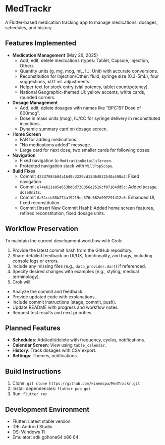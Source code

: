 # MedTrackr

A Flutter-based medication tracking app to manage medications, dosages, schedules, and history.

## Features Implemented
- **Medication Management** (May 26, 2025)
  - Add, edit, delete medications (types: Tablet, Capsule, Injection, Other).
  - Quantity units (g, mg, mcg, mL, IU, Unit) with accurate conversions.
  - Reconstitution for Injection/Other: fluid, syringe size (0.3-5mL), four suggestions, ±0.1 mL adjustments.
  - Helper text for stock entry (vial potency, tablet count/potency).
  - National Geographic-themed UI: yellow accents, white cards, rounded corners.
- **Dosage Management**
  - Add, edit, delete dosages with names like "BPC157 Dose of 600mcg".
  - Dose in mass units (mcg), IU/CC for syringe delivery in reconstituted injections.
  - Dynamic summary card on dosage screen.
- **Home Screen**
  - FAB for adding medications.
  - "No medications added" message.
  - Large card for next dose, two smaller cards for following doses.
- **Navigation**
  - Fixed navigation to `MedicationDetailsScreen`.
  - Protected navigation stack with `WillPopScope`.
- **Build Fixes**
  - Commit `42337984b04a1649c3229cd13d64832540a598a2`: Fixed navigation.
  - Commit `e74e621a05e653bd8d730056e2519cf07164dd5c`: Added `Dosage`, `doseUnits`.
  - Commit `0a51ccb38b274a19219cc576c682d097291d12c6`: Enhanced UI, fixed reconstitution.
  - Commit [Insert New Commit Hash]: Added home screen features, refined reconstitution, fixed dosage units.

## Workflow Preservation
To maintain the current development workflow with Grok:
1. Provide the latest commit hash from the GitHub repository.
2. Share detailed feedback on UI/UX, functionality, and bugs, including console logs or errors.
3. Include any missing files (e.g., `data_provider.dart`) if referenced.
4. Specify desired changes with examples (e.g., styling, medical terminology).
5. Grok will:
  - Analyze the commit and feedback.
  - Provide updated code with explanations.
  - Include commit instructions (stage, commit, push).
  - Update README with progress and workflow notes.
  - Request test results and next priorities.

## Planned Features
- **Schedules**: Add/edit/delete with frequency, cycles, notifications.
- **Calendar Screen**: View using `table_calendar`.
- **History**: Track dosages with CSV export.
- **Settings**: Themes, notifications.

## Build Instructions
1. Clone: `git clone https://github.com/kinemspa/MedTrackr.git`
2. Install dependencies: `flutter pub get`
3. Run: `flutter run`

## Development Environment
- Flutter: Latest stable version
- IDE: Android Studio
- OS: Windows 11
- Emulator: sdk gphone64 x86 64